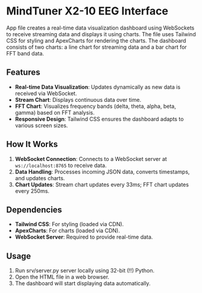 # MindTuner X2-10 EEG Interface

 App file creates a real-time data visualization dashboard using WebSockets to receive streaming data and displays it using charts. The file uses Tailwind CSS for styling and ApexCharts for rendering the charts. The dashboard consists of two charts: a line chart for streaming data and a bar chart for FFT band data.

## Features

- **Real-time Data Visualization**: Updates dynamically as new data is received via WebSocket.
- **Stream Chart**: Displays continuous data over time.
- **FFT Chart**: Visualizes frequency bands (delta, theta, alpha, beta, gamma) based on FFT analysis.
- **Responsive Design**: Tailwind CSS ensures the dashboard adapts to various screen sizes.

## How It Works

1. **WebSocket Connection**: Connects to a WebSocket server at `ws://localhost:8765` to receive data.
2. **Data Handling**: Processes incoming JSON data, converts timestamps, and updates charts.
3. **Chart Updates**: Stream chart updates every 33ms; FFT chart updates every 250ms.

## Dependencies

- **Tailwind CSS**: For styling (loaded via CDN).
- **ApexCharts**: For charts (loaded via CDN).
- **WebSocket Server**: Required to provide real-time data.

## Usage

1. Run srv/server.py server locally using 32-bit (!!) Python.
2. Open the HTML file in a web browser.
3. The dashboard will start displaying data automatically.